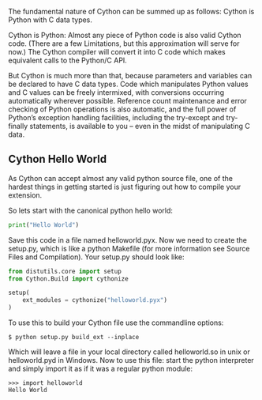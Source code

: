 The fundamental nature of Cython can be summed up as follows: Cython is Python with C data types.

Cython is Python: Almost any piece of Python code is also valid Cython code. (There are a few Limitations, but this approximation will serve for now.) The Cython compiler will convert it into C code which makes equivalent calls to the Python/C API.

But Cython is much more than that, because parameters and variables can be declared to have C data types. Code which manipulates Python values and C values can be freely intermixed, with conversions occurring automatically wherever possible. Reference count maintenance and error checking of Python operations is also automatic, and the full power of Python’s exception handling facilities, including the try-except and try-finally statements, is available to you – even in the midst of manipulating C data.

## Cython Hello World

As Cython can accept almost any valid python source file, one of the hardest things in getting started is just figuring out how to compile your extension.

So lets start with the canonical python hello world:

```python 
print("Hello World")
```

Save this code in a file named helloworld.pyx. Now we need to create the setup.py, which is like a python Makefile (for more information see Source Files and Compilation). Your setup.py should look like:

```python
from distutils.core import setup
from Cython.Build import cythonize

setup(
    ext_modules = cythonize("helloworld.pyx")
)
```

To use this to build your Cython file use the commandline options:

```
$ python setup.py build_ext --inplace
```

Which will leave a file in your local directory called helloworld.so in unix or helloworld.pyd in Windows. Now to use this file: start the python interpreter and simply import it as if it was a regular python module:

```
>>> import helloworld
Hello World
```
